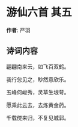 # 游仙六首  其五

**作者**: 严羽

## 诗词内容

翩翩南来云，如飞百双鹤。

我行忽见之，眇然意欣乐。

五峰何峻秀，灵草生垠萼。

愿乘此云去，去炼黄金药。

千载傥来归，不复见城郭。

